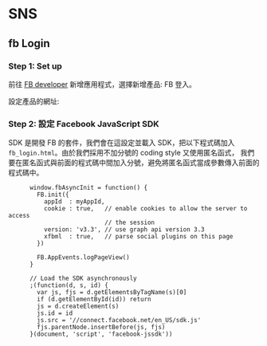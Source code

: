 # SNS

## fb Login

### Step 1: Set up
前往 [FB  developer](https://developers.facebook.com/) 新增應用程式，選擇新增產品: FB 登入。

設定產品的網址:

### Step 2: 設定 Facebook JavaScript SDK
SDK 是開發 FB 的套件，我們會在這設定並載入 SDK，把以下程式碼加入 `fb_login.html`。由於我們採用不加分號的 coding style 又使用匿名函式，
我們要在匿名函式與前面的程式碼中間加入分號，避免將匿名函式當成參數傳入前面的程式碼中。 
```
      window.fbAsyncInit = function() {
        FB.init({
          appId  : myAppId,
          cookie : true,   // enable cookies to allow the server to access
                           // the session
          version: 'v3.3', // use graph api version 3.3
          xfbml  : true,   // parse social plugins on this page
        })
        
        FB.AppEvents.logPageView()
      }
      
      // Load the SDK asynchronously
      ;(function(d, s, id) {
        var js, fjs = d.getElementsByTagName(s)[0]
        if (d.getElementById(id)) return
        js = d.createElement(s)
        js.id = id
        js.src = '//connect.facebook.net/en_US/sdk.js'
        fjs.parentNode.insertBefore(js, fjs)
      }(document, 'script', 'facebook-jssdk'))
```
